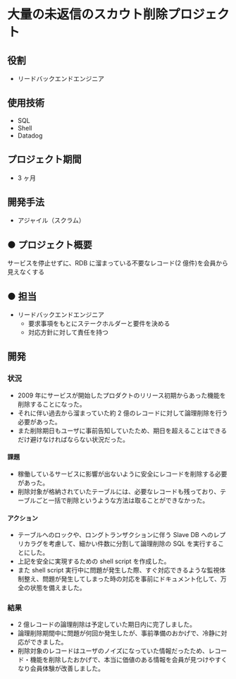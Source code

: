 # 大量の未返信のスカウト削除プロジェクト

## 役割

- リードバックエンドエンジニア

## 使用技術

- SQL
- Shell
- Datadog

## プロジェクト期間

- 3 ヶ月

## 開発手法

- アジャイル（スクラム）

## ● プロジェクト概要

サービスを停止せずに、RDB に溜まっている不要なレコード(2 億件)を会員から見えなくする

## ● 担当

- リードバックエンドエンジニア
  - 要求事項をもとにステークホルダーと要件を決める
  - 対応方針に対して責任を持つ

## 開発

### 状況

- 2009 年にサービスが開始したプロダクトのリリース初期からあった機能を削除することになった。
- それに伴い過去から溜まっていた約 2 億のレコードに対して論理削除を行う必要があった。
- また削除期日もユーザに事前告知していたため、期日を超えることはできるだけ避けなければならない状況だった。

#### 課題

- 稼働しているサービスに影響が出ないように安全にレコードを削除する必要があった。
- 削除対象が格納されていたテーブルには、必要なレコードも残っており、テーブルごと一括で削除というような方法は取ることができなかった。

#### アクション

- テーブルへのロックや、ロングトランザクションに伴う Slave DB へのレプリカラグを考慮して、細かい件数に分割して論理削除の SQL を実行することにした。
- 上記を安全に実現するための shell script を作成した。
- また shell script 実行中に問題が発生した際、すぐ対応できるような監視体制整え、問題が発生してしまった時の対応を事前にドキュメント化して、万全の状態を備えました。

### 結果

- 2 億レコードの論理削除は予定していた期日内に完了しました。
- 論理削除期間中に問題が何回か発生したが、事前準備のおかげで、冷静に対応ができました。
- 削除対象のレコードはユーザのノイズになっていた情報だったため、レコード・機能を削除したおかげで、本当に価値のある情報を会員が見つけやすくなり会員体験が改善しました。
